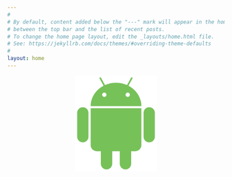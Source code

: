 ```yaml
---
#
# By default, content added below the "---" mark will appear in the home page
# between the top bar and the list of recent posts.
# To change the home page layout, edit the _layouts/home.html file.
# See: https://jekyllrb.com/docs/themes/#overriding-theme-defaults
#
layout: home
---
```


<center> 
<img class="center" src="/assets/androids.png" width="190px" align="center" title="Android" alt="Aplicativos para Android" />  
</center>
